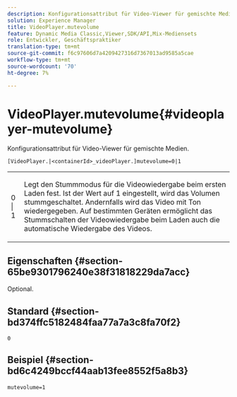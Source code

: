 ```yaml
---
description: Konfigurationsattribut für Video-Viewer für gemischte Medien.
solution: Experience Manager
title: VideoPlayer.mutevolume
feature: Dynamic Media Classic,Viewer,SDK/API,Mix-Mediensets
role: Entwickler, Geschäftspraktiker
translation-type: tm+mt
source-git-commit: f6c97606d7a4209427316d7367013ad9585a5cae
workflow-type: tm+mt
source-wordcount: '70'
ht-degree: 7%

---
```



# VideoPlayer.mutevolume{#videoplayer-mutevolume}

Konfigurationsattribut für Video-Viewer für gemischte Medien.

`[VideoPlayer.|<containerId>_videoPlayer.]mutevolume=0|1`

<table id="table_2A4F898BBF88417DB0834B7F78637F5D"> 
 <tbody> 
  <tr> 
   <td colname="col1"> <p> <span class="codeph"> 0 | 1 </span> </p> </td> 
   <td colname="col2"> <p> Legt den Stummmodus für die Videowiedergabe beim ersten Laden fest. Ist der Wert auf <span class="codeph"> 1 </span> eingestellt, wird das Volumen stummgeschaltet. Andernfalls wird das Video mit Ton wiedergegeben. Auf bestimmten Geräten ermöglicht das Stummschalten der Videowiedergabe beim Laden auch die automatische Wiedergabe des Videos. </p> </td> 
  </tr> 
 </tbody> 
</table>

## Eigenschaften {#section-65be9301796240e38f31818229da7acc}

Optional.

## Standard {#section-bd374ffc5182484faa77a7a3c8fa70f2}

`0`

## Beispiel {#section-bd6c4249bccf44aab13fee8552f5a8b3}

`mutevolume=1`
